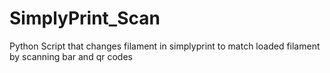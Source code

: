 # SimplyPrint_Scan
Python Script that changes filament in simplyprint to match loaded filament by scanning bar and qr codes
